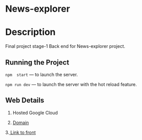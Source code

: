# News-explorer  
  
  
# Description  
Final project stage-1 Back end for News-explorer project. 

## Running the Project  
  
`npm  start` — to launch the server.  
  
`npm run dev` — to launch the server with the hot reload feature.  

## Web Details

1. Hosted Google Cloud

2. [Domain](https://www.gal.buzaglo.students.nomoreparties.sbs)

3.[ Link to front](https://github.com/SharonJseg/news-explorer-frontend)
